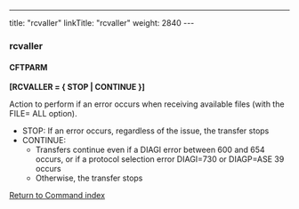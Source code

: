 ---
title: "rcvaller"
linkTitle: "rcvaller"
weight: 2840
---<span id="rvcaller"></span>

### rcvaller

#### CFTPARM

****[RCVALLER = { STOP &#124; CONTINUE }]****

Action to perform if an error occurs when receiving available files
(with the FILE= ALL option).

* STOP: If an error occurs, regardless of the issue, the transfer stops
* CONTINUE:
    *   Transfers continue even if a DIAGI error between 600 and 654 occurs, or if a protocol selection error DIAGI=730 or DIAGP=ASE 39 occurs
    *   Otherwise, the transfer stops

[Return to Command index](../../)
